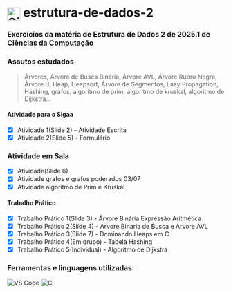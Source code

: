 <h1>
  <img src="https://cdn.jsdelivr.net/gh/devicons/devicon/icons/c/c-original.svg" alt="Símbolo C" width="30" style="vertical-align: middle;">
  estrutura-de-dados-2
</h1>

### Exercícios da matéria de Estrutura de Dados 2 de 2025.1 de Ciências da Computação

### Assutos estudados
>Árvores, Árvore de Busca Binária, Árvore AVL, Árvore Rubro Negra, Árvore B, Heap, Heapsort, Árvore de Segmentos, Lazy Propagation, Hashing, grafos, algoritmo de prim, algoritmo de kruskal, algoritmo de Dijkstra...

#### Atividade para o Sigaa
- [x] Atividade 1(Slide 2) - Atividade Escrita
- [x] Atividade 2(Slide 5) - Formulário

### Atividade em Sala
- [x] Atividade(Slide 6)
- [x] Atividade grafos e grafos poderados 03/07
- [x] Atividade algoritmo de Prim e Kruskal

#### Trabalho Prático
- [x] Trabalho Prático 1(Slide 3) - Árvore Binária Expressão Aritmética 
- [x] Trabalho Prático 2(Slide 4) - Árvore Binaria de Busca e Árvore AVL
- [x] Trabalho Prático 3(Slide 7) - Dominando Heaps em C
- [x] Trabalho Prático 4(Em grupo) - Tabela Hashing
- [x] Trabalho Prático 5(Individual) - Algoritmo de Dijkstra

### Ferramentas e linguagens utilizadas:
<div>
  <img src="https://img.shields.io/badge/-VS%20Code-007ACC?logo=visual-studio-code&logoColor=white&style=flat" alt="VS Code">
  <img src="https://img.shields.io/badge/-C-00599C?logo=c&logoColor=white&style=flat" alt="C">
</div>
